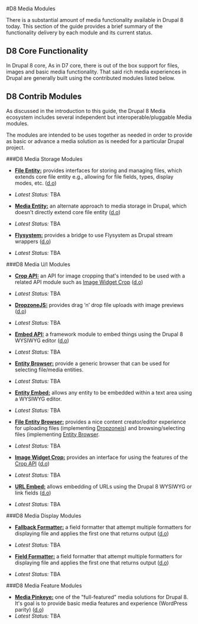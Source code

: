 #D8 Media Modules

There is a substantial amount of media functionality available in Drupal 8 today. This section of the guide provides a brief summary of the functionality delivery by each module and its current status.

## D8 Core Functionality

In Drupal 8 core, As in D7 core, there is out of the box support for files, images and basic media functionality. That said rich media experiences in Drupal are generally built using the contributed modules listed below.


## D8 Contrib  Modules 

As discussed in the introduction to this guide, the Drupal 8 Media ecosystem includes several independent but interoperable/pluggable Media modules.

The modules are intended to be uses together as needed in order to provide as basic or advance a media solution as is needed for a particular Drupal project.


###D8 Media Storage Modules

* [**File Entity:**](file_entity/intro.md) provides interfaces for storing and managing files, which extends core file entity e.g., allowing for file fields, types, display modes, etc. ([d.o](https://github.com/drupal-media/file_entity))
 * *Latest Status:* TBA


* [**Media Entity:**](media_entity/intro.md) an alternate approach to media storage in Drupal, which doesn't directly extend core file entity ([d.o](https://www.drupal.org/project/media_entity))
 * *Latest Status:* TBA


* [**Flysystem:**](flysystem/intro.md) provides a bridge to use Flysystem as Drupal stream wrappers ([d.o](https://www.drupal.org/project/flysystem))
 * *Latest Status:* TBA


###D8 Media U/I Modules

* [**Crop API:**](crop/intro.md) an API for image cropping that's intended to be used with a related API module such as [Image Widget Crop]( https://www.drupal.org/sandbox/woprrr/2571403) ([d.o](https://www.drupal.org/project/crop))
 * *Latest Status:* TBA


* [**DropzoneJS:**](dropzonejs/intro.md) provides drag ’n’ drop file uploads with image previews ([d.o](https://www.drupal.org/project/dropzonejs))
 * *Latest Status:* TBA


* [**Embed API:**](embed/intro.md) a framework module to embed things using the Drupal 8 WYSIWYG editor ([d.o](https://www.drupal.org/project/dropzonejs))
 * *Latest Status:* TBA


* [**Entity Browser:**](entity_browser/intro.md) provide a generic browser that can be used for selecting file/media entities.
 * *Latest Status:* TBA


* [**Entity Embed:**](entity_embed/intro.md) allows any entity to be embedded within a text area using a WYSIWYG editor.
 * *Latest Status:* TBA


* [**File Entity Browser:**](file_browser/intro.md) provides a nice content creator/editor experience for uploading files (implementing [Dropzonejs](https://www.drupal.org/project/dropzonejs)) and browsing/selecting files (implementing [Entity Browser](modules/entity_browser/intro.md).
 * *Latest Status:* TBA


* [**Image Widget Crop:**](image_widget_crop/intro.md) provides an interface for using the features of the [Crop API](https://www.drupal.org/project/crop) ([d.o](https://www.drupal.org/sandbox/woprrr/2571403))
 * *Latest Status:* TBA


* [**URL Embed:**](url_embed/intro.md) allows embedding of URLs using the Drupal 8 WYSIWYG or link fields ([d.o](https://www.drupal.org/project/url_embed))
 * *Latest Status:* TBA


###D8 Media Display Modules

* [**Fallback Formatter:**](fallback_formatter/intro.md) a field formatter that attempt multiple formatters for displaying file and applies the first one that returns output ([d.o](https://www.drupal.org/project/fallback_formatter))
 * *Latest Status:* TBA

 
* [**Field Formatter:**](field_formatter/intro.md) a field formatter that attempt multiple formatters for displaying file and applies the first one that returns output ([d.o](https://www.drupal.org/project/field_formatter))
 * *Latest Status:* TBA


###D8 Media Feature Modules

* [**Media Pinkeye:**](media_pinkeye/intro.md) one of the "full-featured" media solutions for Drupal 8. It's goal is to provide basic media features and experience (WordPress parity) ([d.o](https://www.drupal.org/project/media_pinkeye))
 * *Latest Status:* TBA
 
 
 
 